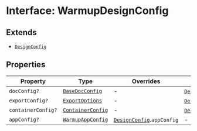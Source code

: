 # Interface: WarmupDesignConfig

## Extends

- [`DesignConfig`](../../../design-config-types/interfaces/design-config.md)

## Properties

| Property | Type | Overrides | Inherited from |
| ------ | ------ | ------ | ------ |
| `docConfig?` | [`BaseDocConfig`](../../../design-config-types/interfaces/base-doc-config.md) | - | [`DesignConfig`](../../../design-config-types/interfaces/design-config.md).`docConfig` |
| `exportConfig?` | [`ExportOptions`](../../../export-config-types/type-aliases/export-options.md) | - | [`DesignConfig`](../../../design-config-types/interfaces/design-config.md).`exportConfig` |
| `containerConfig?` | [`ContainerConfig`](../../../container-config-types/type-aliases/container-config.md) | - | [`DesignConfig`](../../../design-config-types/interfaces/design-config.md).`containerConfig` |
| `appConfig?` | [`WarmupAppConfig`](../../app-config-types/interfaces/warmup-app-config.md) | [`DesignConfig`](../../../design-config-types/interfaces/design-config.md).`appConfig` | - |
